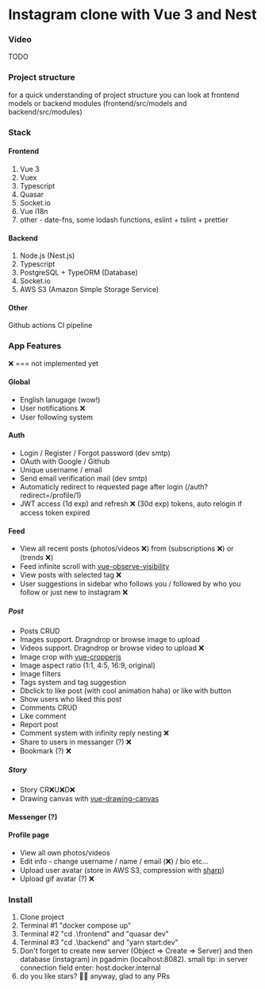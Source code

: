 # Instagram clone with Vue 3 and Nest

### Video  
TODO

### Project structure
for a quick understanding of project structure you can look at frontend models or backend modules (frontend/src/models and backend/src/modules)

### Stack
#### Frontend

1. Vue 3
2. Vuex
3. Typescript
4. Quasar
5. Socket.io
6. Vue i18n
7. other - date-fns, some lodash functions, eslint + tslint + prettier

#### Backend

1. Node.js (Nest.js)
2. Typescript
3. PostgreSQL + TypeORM (Database)
4. Socket.io
5. AWS S3 (Amazon Simple Storage Service)

#### Other

Github actions CI pipeline

### App Features
❌ === not implemented yet
#### Global
- English lanugage (wow!)
- User notifications ❌
- User following system

#### Auth
- Login / Register / Forgot password (dev smtp)
- OAuth with Google / Github
- Unique username / email
- Send email verification mail (dev smtp)
- Automaticly redirect to requested page after login (/auth?redirect=/profile/1)
- JWT access (1d exp) and refresh ❌ (30d exp) tokens, auto relogin if access token expired 

#### Feed
- View all recent posts (photos/videos ❌) from (subscriptions ❌) or (trends ❌)
- Feed infinite scroll with [vue-observe-visibility](https://github.com/Akryum/vue-observe-visibility)
- View posts with selected tag ❌
- User suggestions in sidebar who follows you / followed by who you follow or just new to instagram ❌
##### Post
- Posts CRUD
- Images support. Dragndrop or browse image to upload
- Videos support. Dragndrop or browse video to upload ❌
- Image crop with [vue-cropperjs](https://github.com/Agontuk/vue-cropperjs#readme)
- Image aspect ratio (1:1, 4:5, 16:9, original)
- Image filters
- Tags system and tag suggestion
- Dbclick to like post (with cool animation haha) or like with button
- Show users who liked this post
- Comments CRUD
- Like comment
- Report post
- Comment system with infinity reply nesting ❌
- Share to users in messanger (?) ❌
- Bookmark (?) ❌
##### Story
- Story CR❌U❌D❌
- Drawing canvas with [vue-drawing-canvas](https://github.com/razztyfication/vue-drawing-canvas)

#### Messenger (?)

#### Profile page
- View all own photos/videos
- Edit info - change username / name / email (❌) / bio etc...
- Upload user avatar (store in AWS S3, compression with [sharp](https://github.com/lovell/sharp))
- Upload gif avatar (?) ❌

### Install  
1. Clone project  
2. Terminal #1 "docker compose up"  
3. Terminal #2 "cd .\frontend\" and "quasar dev"  
4. Terminal #3 "cd .\backend\" and "yarn start:dev" 
5. Don't forget to create new server (Object => Create => Server) and then database (instagram) in pgadmin (localhost:8082). small tip: in server connection field enter: host.docker.internal
6. do you like stars? 🤩😊 anyway, glad to any PRs  


